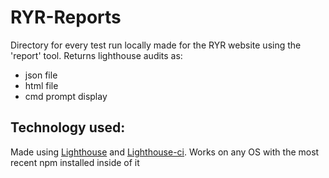 # RYR-Reports

Directory for every test run locally made for the RYR website using the 'report' tool. Returns lighthouse audits as:

- json file
- html file
- cmd prompt display 

## Technology used:

Made using [Lighthouse](https://github.com/GoogleChrome/lighthouse) and [Lighthouse-ci](https://github.com/andreasonny83/lighthouse-ci). Works on any OS with the most recent npm installed inside of it